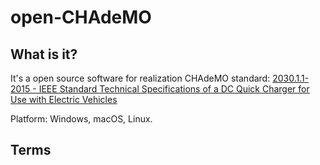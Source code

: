 # open-CHAdeMO
## What is it?
It's a open source software for realization CHAdeMO standard: [2030.1.1-2015 - IEEE Standard Technical Specifications of a DC Quick Charger for Use with Electric Vehicles](https://ieeexplore.ieee.org/document/7400449)

Platform: Windows, macOS, Linux.

## Terms
